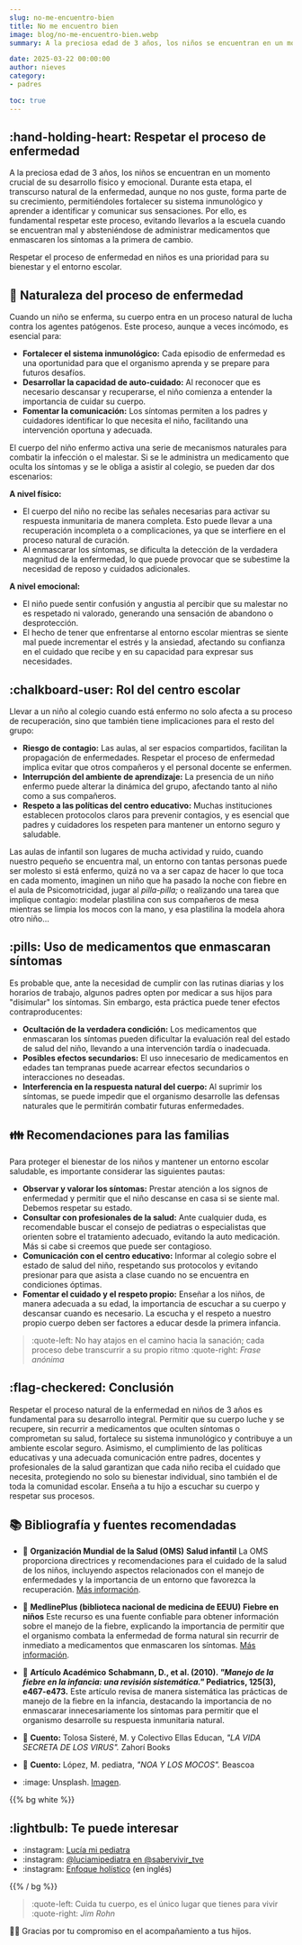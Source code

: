 ```yaml
---
slug: no-me-encuentro-bien
title: No me encuentro bien
image: blog/no-me-encuentro-bien.webp
summary: A la preciosa edad de 3 años, los niños se encuentran en un momento crucial de su desarrollo físico y emocional. Durante esta etapa, el transcurso…

date: 2025-03-22 00:00:00
author: nieves
category:
- padres

toc: true
---
```


## :hand-holding-heart: Respetar el proceso de enfermedad

A la preciosa edad de 3 años, los niños se encuentran en un momento crucial de su desarrollo físico y emocional. Durante esta etapa, el transcurso natural de la enfermedad, aunque no nos guste, forma parte de su crecimiento, permitiéndoles fortalecer su sistema inmunológico y aprender a identificar y comunicar sus sensaciones. Por ello, es fundamental respetar este proceso, evitando llevarlos a la escuela cuando se encuentran mal y absteniéndose de administrar medicamentos que enmascaren los síntomas a la primera de cambio.

Respetar el proceso de enfermedad en niños es una prioridad para su bienestar y el entorno escolar.

## :seedling: Naturaleza del proceso de enfermedad

Cuando un niño se enferma, su cuerpo entra en un proceso natural de lucha contra los agentes patógenos. Este proceso, aunque a veces incómodo, es esencial para:

- **Fortalecer el sistema inmunológico:** Cada episodio de enfermedad es una oportunidad para que el organismo aprenda y se prepare para futuros desafíos.
- **Desarrollar la capacidad de auto-cuidado:** Al reconocer que es necesario descansar y recuperarse, el niño comienza a entender la importancia de cuidar su cuerpo.
- **Fomentar la comunicación:** Los síntomas permiten a los padres y cuidadores identificar lo que necesita el niño, facilitando una intervención oportuna y adecuada.

El cuerpo del niño enfermo activa una serie de mecanismos naturales para combatir la infección o el malestar. Si se le administra un medicamento que oculta los síntomas y se le obliga a asistir al colegio, se pueden dar dos escenarios:

**A nivel físico:**

- El cuerpo del niño no recibe las señales necesarias para activar su respuesta inmunitaria de manera completa. Esto puede llevar a una recuperación incompleta o a complicaciones, ya que se interfiere en el proceso natural de curación.
- Al enmascarar los síntomas, se dificulta la detección de la verdadera magnitud de la enfermedad, lo que puede provocar que se subestime la necesidad de reposo y cuidados adicionales.

**A nivel emocional:**

- El niño puede sentir confusión y angustia al percibir que su malestar no es respetado ni valorado, generando una sensación de abandono o desprotección.
- El hecho de tener que enfrentarse al entorno escolar mientras se siente mal puede incrementar el estrés y la ansiedad, afectando su confianza en el cuidado que recibe y en su capacidad para expresar sus necesidades.

## :chalkboard-user: Rol del centro escolar

Llevar a un niño al colegio cuando está enfermo no solo afecta a su proceso de recuperación, sino que también tiene implicaciones para el resto del grupo:

- **Riesgo de contagio:** Las aulas, al ser espacios compartidos, facilitan la propagación de enfermedades. Respetar el proceso de enfermedad implica evitar que otros compañeros y el personal docente se enfermen.
- **Interrupción del ambiente de aprendizaje:** La presencia de un niño enfermo puede alterar la dinámica del grupo, afectando tanto al niño como a sus compañeros.
- **Respeto a las políticas del centro educativo:** Muchas instituciones establecen protocolos claros para prevenir contagios, y es esencial que padres y cuidadores los respeten para mantener un entorno seguro y saludable.

Las aulas de infantil son lugares de mucha actividad y ruido, cuando nuestro pequeño se encuentra mal, un entorno con tantas personas puede ser molesto si está enfermo, quizá no va a ser capaz de hacer lo que toca en cada momento, imaginen un niño que ha pasado la noche con fiebre en el aula de Psicomotricidad, jugar al *pilla-pilla;* o realizando una tarea que implique contagio: modelar plastilina con sus compañeros de mesa mientras se limpia los mocos con la mano, y esa plastilina la modela ahora otro niño...

## :pills: Uso de medicamentos que enmascaran síntomas

Es probable que, ante la necesidad de cumplir con las rutinas diarias y los horarios de trabajo, algunos padres opten por medicar a sus hijos para "disimular" los síntomas. Sin embargo, esta práctica puede tener efectos contraproducentes:

- **Ocultación de la verdadera condición:** Los medicamentos que enmascaran los síntomas pueden dificultar la evaluación real del estado de salud del niño, llevando a una intervención tardía o inadecuada.
- **Posibles efectos secundarios:** El uso innecesario de medicamentos en edades tan tempranas puede acarrear efectos secundarios o interacciones no deseadas.
- **Interferencia en la respuesta natural del cuerpo:** Al suprimir los síntomas, se puede impedir que el organismo desarrolle las defensas naturales que le permitirán combatir futuras enfermedades.

## :family: Recomendaciones para las familias

Para proteger el bienestar de los niños y mantener un entorno escolar saludable, es importante considerar las siguientes pautas:

- **Observar y valorar los síntomas:** Prestar atención a los signos de enfermedad y permitir que el niño descanse en casa si se siente mal. Debemos respetar su estado.
- **Consultar con profesionales de la salud:** Ante cualquier duda, es recomendable buscar el consejo de pediatras o especialistas que orienten sobre el tratamiento adecuado, evitando la auto medicación. Más si cabe si creemos que puede ser contagioso.
- **Comunicación con el centro educativo:** Informar al colegio sobre el estado de salud del niño, respetando sus protocolos y evitando presionar para que asista a clase cuando no se encuentra en condiciones óptimas.
- **Fomentar el cuidado y el respeto propio:** Enseñar a los niños, de manera adecuada a su edad, la importancia de escuchar a su cuerpo y descansar cuando es necesario. La escucha y el respeto a nuestro propio cuerpo deben ser factores a educar desde la primera infancia.

> :quote-left: No hay atajos en el camino hacia la sanación; cada proceso debe transcurrir a su propio ritmo :quote-right:
> <cite>Frase anónima</cite>

## :flag-checkered: Conclusión

Respetar el proceso natural de la enfermedad en niños de 3 años es fundamental para su desarrollo integral. Permitir que su cuerpo luche y se recupere, sin recurrir a medicamentos que oculten síntomas o comprometan su salud, fortalece su sistema inmunológico y contribuye a un ambiente escolar seguro. Asimismo, el cumplimiento de las políticas educativas y una adecuada comunicación entre padres, docentes y profesionales de la salud garantizan que cada niño reciba el cuidado que necesita, protegiendo no solo su bienestar individual, sino también el de toda la comunidad escolar. Enseña a tu hijo a escuchar su cuerpo y respetar sus procesos.

## :books: Bibliografía y fuentes recomendadas

- :link: **Organización Mundial de la Salud (OMS)**
    **Salud infantil** La OMS proporciona directrices y recomendaciones para el cuidado de la salud de los niños, incluyendo aspectos relacionados con el manejo de enfermedades y la importancia de un entorno que favorezca la recuperación. [Más información](https://www.who.int/health-topics/child-health).
- :link: **MedlinePlus (biblioteca nacional de medicina de EEUU)**
    **Fiebre en niños** Este recurso es una fuente confiable para obtener información sobre el manejo de la fiebre, explicando la importancia de permitir que el organismo combata la enfermedad de forma natural sin recurrir de inmediato a medicamentos que enmascaren los síntomas. [Más información](https://medlineplus.gov/fever.html).
- :book: **Artículo Académico**
    **Schabmann, D., et al. (2010). *"Manejo de la fiebre en la infancia: una revisión sistemática."* Pediatrics, 125(3), e467-e473.** Este artículo revisa de manera sistemática las prácticas de manejo de la fiebre en la infancia, destacando la importancia de no enmascarar innecesariamente los síntomas para permitir que el organismo desarrolle su respuesta inmunitaria natural.

- :book: **Cuento:** Tolosa Sisteré, M. y Colectivo Ellas Educan, *"LA VIDA SECRETA DE LOS VIRUS".* Zahorí Books
- :book: **Cuento:** López, M. pediatra, *"NOA Y LOS MOCOS".* Beascoa
- :image: Unsplash. [Imagen](https://unsplash.com/es/fotos/mujer-en-camisa-floral-blanca-y-negra-acostada-en-el-sofa-negro-lgWqGhqSr0g).

{{% bg white %}}

## :lightbulb: Te puede interesar

- :instagram: [Lucía mi pediatra](https://www.instagram.com/luciamipediatra)
- :instagram: [@luciamipediatra en @sabervivir_tve](https://www.instagram.com/p/DGk5Mo3OgA3/)
- :instagram: [Enfoque holístico](https://www.instagram.com/healthykids_happykids) (en inglés)

{{% / bg %}}

> :quote-left: Cuida tu cuerpo, es el único lugar que tienes para vivir :quote-right:
> <cite>Jim Rohn</cite>

🙏🏽 Gracias por tu compromiso en el acompañamiento a tus hijos.